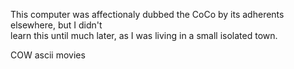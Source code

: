 
This computer was affectionaly dubbed the CoCo by its adherents elsewhere, but I didn't \
learn this until much later, as I was living in a small isolated town.


COW ascii movies

